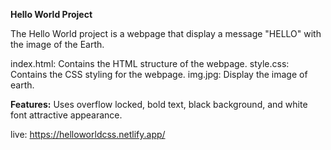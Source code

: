 **Hello World Project**

The Hello World project is a webpage that display a message "HELLO" with the image of the Earth.

index.html: Contains the HTML structure of the webpage.
style.css: Contains the CSS styling for the webpage.
img.jpg: Display the image of earth.

**Features:**
Uses overflow locked, bold text, black background, and white font attractive appearance.

live: https://helloworldcss.netlify.app/
